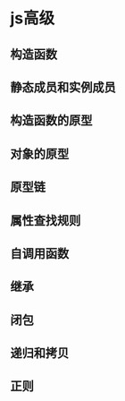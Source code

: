 # js高级

## 构造函数

## 静态成员和实例成员 

## 构造函数的原型

## 对象的原型

## 原型链

## 属性查找规则

## 自调用函数

## 继承

## 闭包

## 递归和拷贝

## 正则



